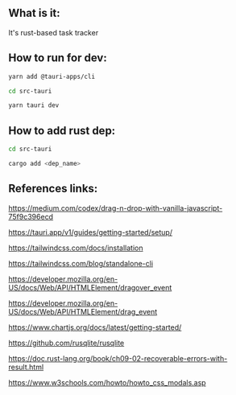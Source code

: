 ## What is it:

It's rust-based task tracker

## How to run for dev:

```bash
yarn add @tauri-apps/cli
```

```bash
cd src-tauri
```

```bash
yarn tauri dev
```

## How to add rust dep:
```bash
cd src-tauri
```

```bash
cargo add <dep_name>
```

## References links:

https://medium.com/codex/drag-n-drop-with-vanilla-javascript-75f9c396ecd

https://tauri.app/v1/guides/getting-started/setup/

https://tailwindcss.com/docs/installation

https://tailwindcss.com/blog/standalone-cli

https://developer.mozilla.org/en-US/docs/Web/API/HTMLElement/dragover_event

https://developer.mozilla.org/en-US/docs/Web/API/HTMLElement/drag_event

https://www.chartjs.org/docs/latest/getting-started/

https://github.com/rusqlite/rusqlite

https://doc.rust-lang.org/book/ch09-02-recoverable-errors-with-result.html

https://www.w3schools.com/howto/howto_css_modals.asp
